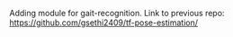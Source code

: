 Adding module for gait-recognition.
Link to previous repo: https://github.com/gsethi2409/tf-pose-estimation/
